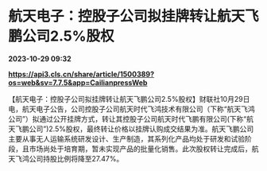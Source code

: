 # 航天电子：控股子公司拟挂牌转让航天飞鹏公司2.5%股权

**2023-10-29 09:32**

**https://api3.cls.cn/share/article/1500389?os=web&sv=7.7.5&app=CailianpressWeb**

【航天电子：控股子公司拟挂牌转让航天飞鹏公司2.5%股权】财联社10月29日电，航天电子公告，公司控股子公司航天时代飞鸿技术有限公司（下称“航天飞鸿公司”）拟通过公开挂牌方式，转让其控股子公司航天时代飞鹏有限公司(下称“航天飞鹏公司”)2.5%股权，最终转让价格以挂牌认购成交结果为准。航天飞鹏公司主要从事无人运输系统研发设计、生产制造，其系列化产品均处于研发和试验阶段，且市场尚处于培育期，暂未实现产品的批量化销售。此次股权转让完成后，航天飞鸿公司持股比例将降至27.47%。